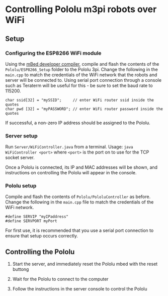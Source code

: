# Controlling Pololu m3pi robots over WiFi #

## Setup ##

### Configuring the ESP8266 WiFi module ###

Using the [mBed developer compiler](https://developer.mbed.org/compiler/), 
compile and flash the contents of the ```Pololu/ESP8266_Setup``` folder to the Pololu 3pi. Change the following in the ```main.cpp``` to match the credentials of the WiFi network that the robots and server will be connected to. Using serial port connection through a console such as Teraterm will be useful for this - be sure to set the baud rate to 115200.

```
char ssid[32] = "mySSID";     // enter WiFi router ssid inside the quotes
char pwd [32] = "myPASSWORD"; // enter WiFi router password inside the quotes
```
If successful, a non-zero IP address should be assigned to the Pololu.


### Server setup ###

Run ```Server/WiFiController.java``` from a terminal. Usage: ```java WiFiController <port>``` where ```<port>``` is the port on to use for the TCP socket server.

Once a Pololu is connected, its IP and MAC addresses will be shown, and instructions on controlling the Pololu will appear in the console.


### Pololu setup ###

Compile and flash the contents of ```Pololu/PololuController``` as before. Change the following in the ```main.cpp``` file to match the credentials of the WiFi network.

```
#define SERVIP "myIPaddress"
#define SERVPORT myPort
```

For first use, it is recommended that you use a serial port connection to ensure that setup occurs correctly.


##  Controlling the Pololu ##

1. Start the server, and immediately reset the Pololu mbed with the reset buttong

2. Wait for the Pololu to connect to the computer

3. Follow the instructions in the server console to control the Pololu
